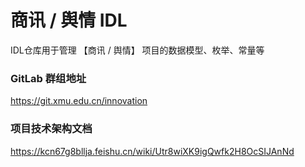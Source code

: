# 商讯 / 舆情 IDL
IDL仓库用于管理 【商讯 / 舆情】 项目的数据模型、枚举、常量等

### GitLab 群组地址
https://git.xmu.edu.cn/innovation

### 项目技术架构文档
https://kcn67g8bllja.feishu.cn/wiki/Utr8wiXK9igQwfk2H8OcSIJAnNd
